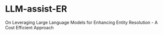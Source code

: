 # LLM-assist-ER
On Leveraging Large Language Models for Enhancing Entity Resolution - A Cost Efficient Approach
